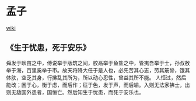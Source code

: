 # 孟子

[wiki](https://zh.wikipedia.org/zh-hans/%E5%AD%9F%E5%AD%90 )



## 《生于忧患，死于安乐》

舜发于畎亩之中，傅说举于版筑之间，胶鬲举于鱼盐之中，管夷吾举于士，孙叔敖举于海，百里奚举于市。故天将降大任于是人也，必先苦其心志，劳其筋骨，饿其体肤，空乏其身，行拂乱其所为，所以动心忍性，曾益其所不能。
人恒过，然后能改；困于心，衡于虑，而后作；征于色，发于声，而后喻。入则无法家拂士，出则无敌国外患者，国恒亡。然后知生于忧患，而死于安乐也。


